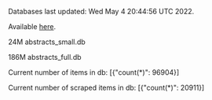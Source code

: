Databases last updated: Wed May  4 20:44:56 UTC 2022. 

Available [here](https://github.com/cbeauhilton/ash-db/releases).


24M	abstracts_small.db

186M	abstracts_full.db

Current number of items in db:
[{"count(*)": 96904}]

Current number of scraped items in db:
[{"count(*)": 20911}]
